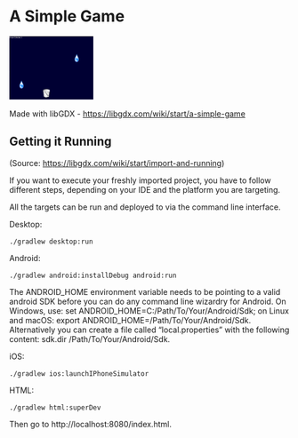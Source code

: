 # A Simple Game

<img src="./docs/screenshot.png" width="30%">

Made with libGDX - https://libgdx.com/wiki/start/a-simple-game

## Getting it Running

(Source: https://libgdx.com/wiki/start/import-and-running)

If you want to execute your freshly imported project, you have to follow different steps, depending on your IDE and the platform you are targeting.

All the targets can be run and deployed to via the command line interface.

Desktop:

```
./gradlew desktop:run
```

Android:

```
./gradlew android:installDebug android:run
```

The ANDROID_HOME environment variable needs to be pointing to a valid android SDK before you can do any command line wizardry for Android. On Windows, use: set ANDROID_HOME=​C:/Path/To/Your/Android/Sdk; on Linux and macOS: export ANDROID_HOME=​/Path/To/Your/Android/Sdk. Alternatively you can create a file called “local.properties” with the following content: sdk.dir /Path/To/Your/Android/Sdk.

iOS:

```
./gradlew ios:launchIPhoneSimulator
```

HTML:

```
./gradlew html:superDev
```

Then go to http://localhost:8080/index.html.
